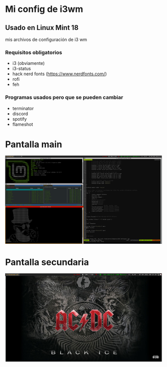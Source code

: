 # Mi config de i3wm
## Usado en Linux Mint 18
mis archivos de configuración de i3 wm


### Requisitos obligatorios

- i3 (obviamente)
- i3-status
- hack nerd fonts (https://www.nerdfonts.com/)
- rofi
- feh

### Programas usados pero que se pueden cambiar

- terminator
- discord
- spotify
- flameshot

# Pantalla main

![screenshot.png](https://raw.githubusercontent.com/antonchu2006/my-i3-config/main/screenshot.png)

# Pantalla secundaria
![screenshot2.png](https://raw.githubusercontent.com/antonchu2006/my-i3-config/main/screenshot2.png)
